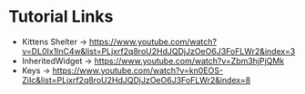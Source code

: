 # Tutorial Links

* Kittens Shelter -> https://www.youtube.com/watch?v=DL0Ix1lnC4w&list=PLjxrf2q8roU2HdJQDjJzOeO6J3FoFLWr2&index=3
* InheritedWidget -> https://www.youtube.com/watch?v=Zbm3hjPjQMk
* Keys -> https://www.youtube.com/watch?v=kn0EOS-ZiIc&list=PLjxrf2q8roU2HdJQDjJzOeO6J3FoFLWr2&index=8
